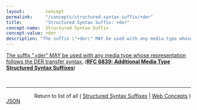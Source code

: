 ```yaml
---
layout:        concept
permalink:     "/concepts/structured-syntax-suffix/+der"
title:         "Structured Syntax Suffix: +der"
concept-name:  Structured Syntax Suffix
concept-value: +der
description: "The suffix \"+der\" MAY be used with any media type whose representation follows the DER transfer syntax."
---
```


[The suffix "+der" MAY be used with any media type whose representation follows the DER transfer syntax.](http://tools.ietf.org/html/rfc6839#section-3.3 "Read documentation for Structured Syntax Suffix &#34;+der&#34;") (**[RFC 6839: Additional Media Type Structured Syntax Suffixes](/specs/IETF/RFC/6839 "A content media type name sometimes includes partitioned meta-information distinguished by a structured syntax to permit noting an attribute of the media as a suffix to the name. This document defines several structured syntax suffixes for use with media type registrations. In particular, it defines and registers the &#34;+json&#34;, &#34;+ber&#34;, &#34;+der&#34;, &#34;+fastinfoset&#34;, &#34;+wbxml&#34; and &#34;+zip&#34; structured syntax suffixes, and provides a media type structured syntax suffix registration form for the &#34;+xml&#34; structured syntax suffix.")**)

<br/>
<hr/>

<p style="float : left"><a href="./+der.json" title="JSON representing this particular Web Concept value">JSON</a></p>
<p style="text-align: right">Return to list of all ( <a href="../structured-syntax-suffix/">Structured Syntax Suffixes</a> | <a href="../">Web Concepts</a> )</p>
